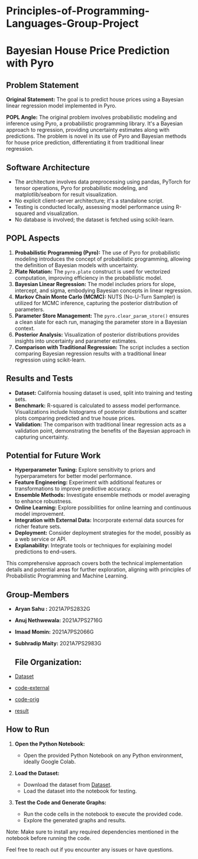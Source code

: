 # Principles-of-Programming-Languages-Group-Project

# Bayesian House Price Prediction with Pyro

## Problem Statement

**Original Statement:** The goal is to predict house prices using a Bayesian linear regression model implemented in Pyro.

**POPL Angle:** The original problem involves probabilistic modeling and inference using Pyro, a probabilistic programming library. It's a Bayesian approach to regression, providing uncertainty estimates along with predictions. The problem is novel in its use of Pyro and Bayesian methods for house price prediction, differentiating it from traditional linear regression.

## Software Architecture

- The architecture involves data preprocessing using pandas, PyTorch for tensor operations, Pyro for probabilistic modeling, and matplotlib/seaborn for result visualization.
- No explicit client-server architecture; it's a standalone script.
- Testing is conducted locally, assessing model performance using R-squared and visualization.
- No database is involved; the dataset is fetched using scikit-learn.

## POPL Aspects

1. **Probabilistic Programming (Pyro):** The use of Pyro for probabilistic modeling introduces the concept of probabilistic programming, allowing the definition of Bayesian models with uncertainty.
2. **Plate Notation:** The `pyro.plate` construct is used for vectorized computation, improving efficiency in the probabilistic model.
3. **Bayesian Linear Regression:** The model includes priors for slope, intercept, and sigma, embodying Bayesian concepts in linear regression.
4. **Markov Chain Monte Carlo (MCMC):** NUTS (No-U-Turn Sampler) is utilized for MCMC inference, capturing the posterior distribution of parameters.
5. **Parameter Store Management:** The `pyro.clear_param_store()` ensures a clean slate for each run, managing the parameter store in a Bayesian context.
6. **Posterior Analysis:** Visualization of posterior distributions provides insights into uncertainty and parameter estimates.
7. **Comparison with Traditional Regression:** The script includes a section comparing Bayesian regression results with a traditional linear regression using scikit-learn.

## Results and Tests

- **Dataset:** California housing dataset is used, split into training and testing sets.
- **Benchmark:** R-squared is calculated to assess model performance. Visualizations include histograms of posterior distributions and scatter plots comparing predicted and true house prices.
- **Validation:** The comparison with traditional linear regression acts as a validation point, demonstrating the benefits of the Bayesian approach in capturing uncertainty.

## Potential for Future Work

- **Hyperparameter Tuning:** Explore sensitivity to priors and hyperparameters for better model performance.
- **Feature Engineering:** Experiment with additional features or transformations to improve predictive accuracy.
- **Ensemble Methods:** Investigate ensemble methods or model averaging to enhance robustness.
- **Online Learning:** Explore possibilities for online learning and continuous model improvement.
- **Integration with External Data:** Incorporate external data sources for richer feature sets.
- **Deployment:** Consider deployment strategies for the model, possibly as a web service or API.
- **Explanability:** Integrate tools or techniques for explaining model predictions to end-users.

This comprehensive approach covers both the technical implementation details and potential areas for further exploration, aligning with principles of Probabilistic Programming and Machine Learning.

## Group-Members
- **Aryan Sahu :** 2021A7PS2832G
- **Anuj Nethwewala:** 2021A7PS2716G
- **Imaad Momin:** 2021A7PS2066G
- **Subhradip Maity:** 2021A7PS2983G


  ## File Organization:
- [Dataset](PoPL/Dataset/california_housing_data.csv)
- [code-external](PoPL/code-external/Test_code.ipynb)
- [code-orig](PoPL/code-orig/BayesianRegression2.ipynb)
- [result](PoPL/result)

## How to Run

1. **Open the Python Notebook:**
   - Open the provided Python Notebook on any Python environment, ideally Google Colab.

2. **Load the Dataset:**
   - Download the dataset from [Dataset](PoPL/Dataset/california_housing_data.csv).
   - Load the dataset into the notebook for testing.

3. **Test the Code and Generate Graphs:**
   - Run the code cells in the notebook to execute the provided code.
   - Explore the generated graphs and results.

Note: Make sure to install any required dependencies mentioned in the notebook before running the code.

Feel free to reach out if you encounter any issues or have questions.


